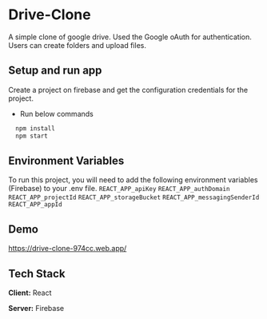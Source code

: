 # Drive-Clone
A simple clone of google drive. Used the Google oAuth for authentication. Users can create folders and upload files.



## Setup and run app
Create a project on firebase and get the configuration credentials for the project.
- Run below commands
```bash
  npm install
  npm start
```


## Environment Variables
To run this project, you will need to add the following environment variables (Firebase) to your .env file.
`REACT_APP_apiKey` `REACT_APP_authDomain` `REACT_APP_projectId` `REACT_APP_storageBucket` `REACT_APP_messagingSenderId` `REACT_APP_appId`


## Demo
https://drive-clone-974cc.web.app/
## Tech Stack

**Client:** React

**Server:** Firebase


